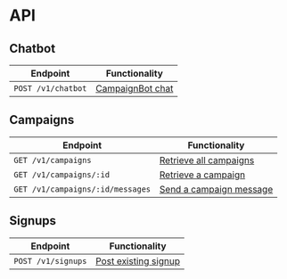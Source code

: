 # API


## Chatbot

Endpoint                                       | Functionality                                           
---------------------------------------------- | --------------------------------------------------------
`POST /v1/chatbot` | [CampaignBot chat](endpoints/chatbot.md)


## Campaigns

Endpoint                                       | Functionality                                           
---------------------------------------------- | --------------------------------------------------------
`GET /v1/campaigns` | [Retrieve all campaigns](endpoints/campaigns.md#retrieve-all-campaigns)
`GET /v1/campaigns/:id` | [Retrieve a campaign](endpoints/campaigns.md#retrieve-a-campaigns)
`GET /v1/campaigns/:id/messages` | [Send a campaign message](endpoints/campaigns.md#send-a-campaign-message)


## Signups

Endpoint                                       | Functionality                                           
---------------------------------------------- | --------------------------------------------------------
`POST /v1/signups` | [Post existing signup](endpoints/signups.md)
